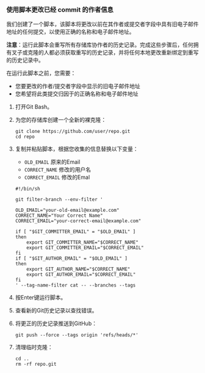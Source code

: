 ### 使用脚本更改已经 commit 的作者信息

我们创建了一个脚本，该脚本将更改以前在其作者或提交者字段中具有旧电子邮件地址的任何提交，以使用正确的名称和电子邮件地址。

**注意**：运行此脚本会重写所有存储库协作者的历史记录。完成这些步骤后，任何拥有叉子或克隆的人都必须获取重写的历史记录，并将任何本地更改重新绑定到重写的历史记录中。

在运行此脚本之前，您需要：

- 您要更改的作者/提交者字段中显示的旧电子邮件地址
- 您希望将此类提交归因于的正确名称和电子邮件地址

1. 打开Git Bash。

2. 为您的存储库创建一个全新的裸克隆：

   ```shell
   git clone https://github.com/user/repo.git
   cd repo
   ```

3. 复制并粘贴脚本，根据您收集的信息替换以下变量：

   - `OLD_EMAIL` 原来的Email
   - `CORRECT_NAME` 修改的用户名
   - `CORRECT_EMAIL` 修改的Emal

   ```shell
   #!/bin/sh
   
   git filter-branch --env-filter '
   
   OLD_EMAIL="your-old-email@example.com"
   CORRECT_NAME="Your Correct Name"
   CORRECT_EMAIL="your-correct-email@example.com"
   
   if [ "$GIT_COMMITTER_EMAIL" = "$OLD_EMAIL" ]
   then
       export GIT_COMMITTER_NAME="$CORRECT_NAME"
       export GIT_COMMITTER_EMAIL="$CORRECT_EMAIL"
   fi
   if [ "$GIT_AUTHOR_EMAIL" = "$OLD_EMAIL" ]
   then
       export GIT_AUTHOR_NAME="$CORRECT_NAME"
       export GIT_AUTHOR_EMAIL="$CORRECT_EMAIL"
   fi
   ' --tag-name-filter cat -- --branches --tags
   ```

4. 按Enter键运行脚本。

5. 查看新的Git历史记录以查找错误。

6. 将更正的历史记录推送到GitHub：

   ```shell
   git push --force --tags origin 'refs/heads/*'
   ```

7. 清理临时克隆：

   ```shell
   cd ..
   rm -rf repo.git
   ```
